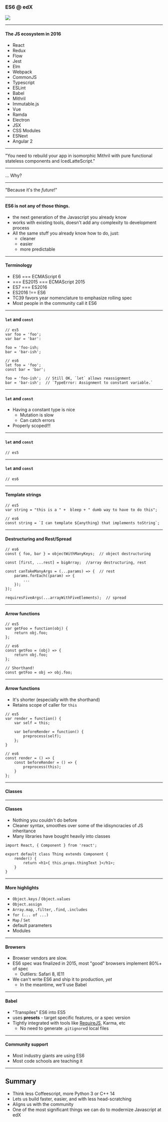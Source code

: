 ### ES6 @ edX

![](assets/es6.png)

---

#### The JS ecosystem in 2016

- React
- Redux
- Flow
- Jest
- Elm
- Webpack
- CommonJS
- Typescript
- ESLint
- Babel
- Mithril
- Immutable.js
- Vue
- Ramda
- Electron
- JSX
- CSS Modules
- ESNext
- Angular 2

---

"You need to rebuild your app in isomorphic Mithril with pure functional stateless components and IcedLatteScript."

---

... Why?

---

"Because it's the *future*!"

---

#### ES6 is not any of those things.

- the next generation of the Javascript you already know
- works with existing tools, doesn't add any complexity to development process
- All the same stuff you already know how to do, just:
  - cleaner
  - easier
  - more predictable

---

#### Terminology
- ES6 === ECMAScript 6
- === ES2015 === ECMAScript 2015 <!-- .element: class="fragment" data-fragment-index="1" -->
- ES7 === ES2016 <!-- .element: class="fragment" data-fragment-index="2" -->
- ES2016 !== ES6 <!-- .element: class="fragment" data-fragment-index="3" -->
- TC39 favors year nomenclature to emphasize rolling spec <!-- .element: class="fragment" data-fragment-index="4" -->
- Most people in the community call it ES6 <!-- .element: class="fragment" data-fragment-index="5" -->

---



#### `let` and `const`
```
// es5
var foo = 'foo';
var bar = 'bar':

foo = 'foo-ish;
bar = 'bar-ish';
```
```
// es6
let foo = 'foo';
const bar = 'bar';

foo = 'foo-ish';  // Still OK, `let` allows reassignment
bar = 'bar-ish';  // `TypeError: Assignment to constant variable.`
```
---
#### `let` and `const`
- Having a constant type is nice
	- Mutation is slow
	- Can catch errors
- Properly scoped!!!

---
#### `let` and `const`

```
// es5

```
---
#### `let` and `const`

```
// es6

```
---




#### Template strings
```
// es5
var string = "this is a " +  bleep + " dumb way to have to do this";

// es6
const string = `I can template ${anything} that implements toString`;
```
---



#### Destructuring and Rest/Spread
```
// es6
const { foo, bar } = objectWithManyKeys;  // object destructuring

const [first, ...rest] = bigArray;  //array destructuring, rest

const canTakeManyArgs = (...params) => {  // rest
	params.forEach((param) => {
		...
	});
});

requiresFiveArgs(...arrayWithFiveElements);  // spread
```
---



#### Arrow functions
```
// es5
var getFoo = function(obj) {
	return obj.foo;
};
```
```
// es6
const getFoo = (obj) => {
	return obj.foo;
};
```

```
// Shorthand!
const getFoo = obj => obj.foo;
```
<!-- .element: class="fragment" data-fragment-index="1" -->
---
#### Arrow functions

- It's shorter (especially with the shorthand)
- Retains scope of caller for `this`

``` 
// es5
var render = function() {
	var self = this;
  
	var beforeRender = function() {
		preprocess(self);
	};
}
```
```
// es6
const render = () => {
	const beforeRender = () => {
		preprocess(this);
	}  
};
```
<!-- .element: class="fragment" data-fragment-index="1" -->
---



#### Classes

---
#### Classes
- Nothing you couldn't do before
- Cleaner syntax, smoothes over some of the idisyncracies of JS inheritance
- Many libraries have bought heavily into classes

```
import React, { Component } from 'react';

export default class Thing extends Component {
	render() {
		return <h1>{ this.props.thingText }</h1>;
	}
}
```
<!-- .element: class="fragment" data-fragment-index="1" -->
---



#### More highlights

- `Object.keys` / `Object.values`
- `Object.assign`
- `Array.map`, `.filter`, `.find`, `.includes`
- `for (... of ...)`
- `Map` / `Set`
- default parameters
- Modules
---

#### Browsers

- Browser vendors are slow.
- ES6 spec was finalized in 2015, most "good" browsers implement 80%+ of spec
	- Outliers: Safari 8, IE11
- We can't write ES6 and ship it to production, _yet_
	- In the meantime, we'll use Babel

---

#### Babel

- "Transpiles" ES6 into ES5
- uses **presets** - target specific features, or a spec version
- Tightly integrated with tools like [RequireJS](https://github.com/mikach/requirejs-babel), Karma, etc
  - No need to generate .`gitignore`d local files

---


#### Community support
- Most industry giants are using ES6
- Most code schools are teaching it

---


## Summary
- Think less Coffeescript, more Python 3 or C++ 14
- Lets us build faster, easier, and with less head-scratching
- Aligns us with the community
- One of the most significant things we can do to modernize Javascript at edX
